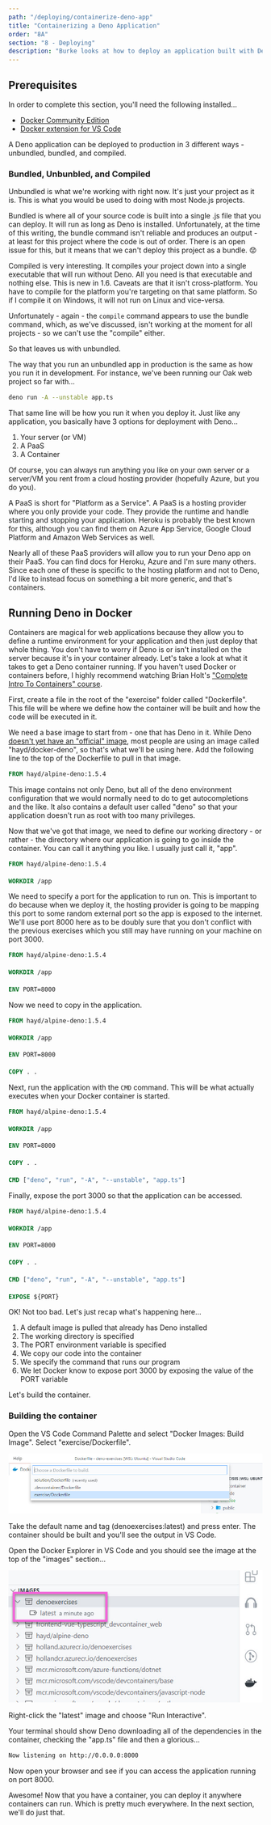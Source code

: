```yaml
---
path: "/deploying/containerize-deno-app"
title: "Containerizing a Deno Application"
order: "8A"
section: "8 - Deploying"
description: "Burke looks at how to deploy an application built with Deno"
---
```


## Prerequisites

In order to complete this section, you'll need the following installed...

- [Docker Community Edition](https://docs.docker.com/get-docker/)
- [Docker extension for VS Code](https://marketplace.visualstudio.com/items?itemName=ms-azuretools.vscode-docker&WT.mc_id=devcloud-0000-buhollan)

A Deno application can be deployed to production in 3 different ways - unbundled, bundled, and compiled.

### Bundled, Unbunbled, and Compiled

Unbundled is what we're working with right now. It's just your project as it is. This is what you would be used to doing with most Node.js projects.

Bundled is where all of your source code is built into a single .js file that you can deploy. It will run as long as Deno is installed. Unfortunately, at the time of this writing, the bundle command isn't reliable and produces an output - at least for this project where the code is out of order. There is an open issue for this, but it means that we can't deploy this project as a bundle. 😟

Compiled is very interesting. It compiles your project down into a single executable that will run without Deno. All you need is that executable and nothing else. This is new in 1.6. Caveats are that it isn't cross-platform. You have to compile for the platform you're targeting on that same platform. So if I compile it on Windows, it will not run on Linux and vice-versa.

Unfortunately - again - the `compile` command appears to use the bundle command, which, as we've discussed, isn't working at the moment for all projects - so we can't use the "compile" either.

So that leaves us with unbundled.

The way that you run an unbundled app in production is the same as how you run it in development. For instance, we've been running our Oak web project so far with...

```bash
deno run -A --unstable app.ts
```

That same line will be how you run it when you deploy it. Just like any application, you basically have 3 options for deployment with Deno...

1. Your server (or VM)
1. A PaaS
1. A Container

Of course, you can always run anything you like on your own server or a server/VM you rent from a cloud hosting provider (hopefully Azure, but you do you).

A PaaS is short for "Platform as a Service". A PaaS is a hosting provider where you only provide your code. They provide the runtime and handle starting and stopping your application. Heroku is probably the best known for this, although you can find them on Azure App Service, Google Cloud Platform and Amazon Web Services as well.

Nearly all of these PaaS providers will allow you to run your Deno app on their PaaS. You can find docs for Heroku, Azure and I'm sure many others. Since each one of these is specific to the hosting platform and not to Deno, I'd like to instead focus on something a bit more generic, and that's containers.

## Running Deno in Docker

Containers are magical for web applications because they allow you to define a runtime environment for your application and then just deploy that whole thing. You don't have to worry if Deno is or isn't installed on the server because it's in your container already. Let's take a look at what it takes to get a Deno container running. If you haven't used Docker or containers before, I highly recommend watching Brian Holt's ["Complete Intro To Containers" course](https://btholt.github.io/complete-intro-to-containers/intro).

First, create a file in the root of the "exercise" folder called "Dockerfile". This file will be where we define how the container will be built and how the code will be executed in it.

We need a base image to start from - one that has Deno in it. While Deno [doesn't yet have an "official" image](https://github.com/denoland/deno/issues/3356), most people are using an image called "hayd/docker-deno", so that's what we'll be using here. Add the following line to the top of the Dockerfile to pull in that image.

```dockerfile
FROM hayd/alpine-deno:1.5.4
```

This image contains not only Deno, but all of the deno environment configuration that we would normally need to do to get autocompletions and the like. It also contains a default user called "deno" so that your application doesn't run as root with too many privileges.

Now that we've got that image, we need to define our working directory - or rather - the directory where our application is going to go inside the container. You can call it anything you like. I usually just call it, "app".

```dockerfile
FROM hayd/alpine-deno:1.5.4

WORKDIR /app
```

We need to specify a port for the application to run on. This is important to do because when we deploy it, the hosting provider is going to be mapping this port to some random external port so the app is exposed to the internet. We'll use port 8000 here as to be doubly sure that you don't conflict with the previous exercises which you still may have running on your machine on port 3000.

```dockerfile
FROM hayd/alpine-deno:1.5.4

WORKDIR /app

ENV PORT=8000
```

Now we need to copy in the application.

```dockerfile
FROM hayd/alpine-deno:1.5.4

WORKDIR /app

ENV PORT=8000

COPY . .
```

Next, run the application with the `CMD` command. This will be what actually executes when your Docker container is started.

```dockerfile
FROM hayd/alpine-deno:1.5.4

WORKDIR /app

ENV PORT=8000

COPY . .

CMD ["deno", "run", "-A", "--unstable", "app.ts"]
```

Finally, expose the port 3000 so that the application can be accessed.

```dockerfile
FROM hayd/alpine-deno:1.5.4

WORKDIR /app

ENV PORT=8000

COPY . .

CMD ["deno", "run", "-A", "--unstable", "app.ts"]

EXPOSE ${PORT}
```

OK! Not too bad. Let's just recap what's happening here...

1. A default image is pulled that already has Deno installed
1. The working directory is specified
1. The PORT environment variable is specified
1. We copy our code into the container
1. We specify the command that runs our program
1. We let Docker know to expose port 3000 by exposing the value of the PORT variable

Let's build the container.

### Building the container

Open the VS Code Command Palette and select "Docker Images: Build Image". Select "exercise/Dockerfile".

![](../images/exercise-dockerfile.jpg)

Take the default name and tag (denoexercises:latest) and press enter. The container should be built and you'll see the output in VS Code.

Open the Docker Explorer in VS Code and you should see the image at the top of the "images" section...

![](../images/denoexercises-image.jpg)

Right-click the "latest" image and choose "Run Interactive".

Your terminal should show Deno downloading all of the dependencies in the container, checking the "app.ts" file and then a glorious...

```bash
Now listening on http://0.0.0.0:8000
```

Now open your browser and see if you can access the application running on port 8000.

Awesome! Now that you have a container, you can deploy it anywhere containers can run. Which is pretty much everywhere. In the next section, we'll do just that.
